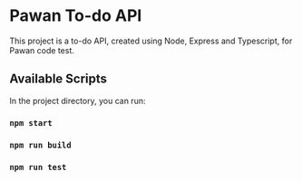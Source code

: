 # Pawan To-do API

This project is a to-do API, created using Node, Express and Typescript, for Pawan code test.

## Available Scripts

In the project directory, you can run:

### `npm start`

### `npm run build`

### `npm run test`

